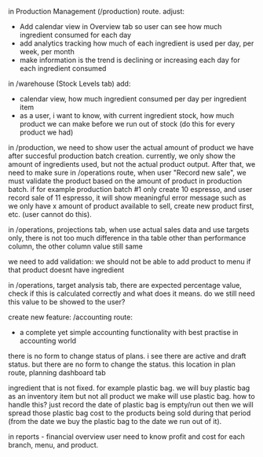 in Production Management (/production) route. adjust:
- Add calendar view in Overview tab so user can see how much ingredient consumed for each day
- add analytics tracking how much of each ingredient is used per day, per week, per month
- make information is the trend is declining or increasing each day for each ingredient consumed


in /warehouse (Stock Levels tab) add:
- calendar view, how much ingredient consumed per day per ingredient item
- as a user, i want to know, with current ingredient stock, how much product we can make before we run out of stock (do this for every product we had)

in /production, we need to show user the actual amount of product we have after succesful production batch creation. currently, we only show the amount of ingredients used, but not the actual product output. After that, we need to make sure in /operations route, when user "Record new sale", we must validate the product based on the amount of product in production batch. if for example production batch #1 only create 10 espresso, and user record sale of 11 espresso, it will show meaningful error message such as we only have x amount of product available to sell, create new product first, etc. (user cannot do this).

in /operations, projections tab, when use actual sales data and use targets only, there is not too much difference in tha table other than performance column, the other column value still same

we need to add validation: we should not be able to add product to menu if that product doesnt have ingredient

in /operations, target analysis tab, there are expected percentage value, check if this is calculated correctly and what does it means. do we still need this value to be showed to the user?

create new feature: /accounting route:
- a complete yet simple accounting functionality with best practise in accounting world

there is no form to change status of plans. i see there are active and draft status. but there are no form to change the status. this location in plan route, planning dashboard tab

ingredient that is not fixed. for example plastic bag. we will buy plastic bag as an inventory item but not all product we make will use plastic bag. how to handle this? just record the date of plastic bag is empty/run out then we will spread those plastic bag cost to the products being sold during that period (from the date we buy the plastic bag to the date we run out of it).

in reports - financial overview user need to know profit and cost for each branch, menu, and product.
